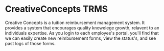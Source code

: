 # CreativeConcepts TRMS
Creative Concepts is a tuition reimbursement management system. It provides a system that encourages quality knowelege growth, relavent to an individuals expertise. As you login to each employee's portal, you'll find that we can easily create new reimbursement forms, view the status's, and see past logs of those forms.
